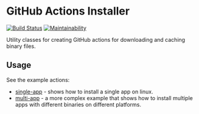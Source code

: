# GitHub Actions Installer

[![Build Status](https://github.com/jbrunton/gha-installer/workflows/build/badge.svg?branch=develop)](https://github.com/jbrunton/gha-installer/actions?query=branch%3Adevelop+workflow%3Abuild)
[![Maintainability](https://api.codeclimate.com/v1/badges/3d363eb022777f5a6a1e/maintainability)](https://codeclimate.com/github/jbrunton/gha-installer/maintainability)

Utility classes for creating GitHub actions for downloading and caching binary files.

## Usage

See the example actions:

* [single-app](https://github.com/jbrunton/gha-installer/tree/develop/examples/single-app) - shows how to install a single app on linux.
* [multi-app](https://github.com/jbrunton/gha-installer/tree/develop/examples/multi-app) - a more complex example that shows how to install multiple apps with different binaries on different platforms.
